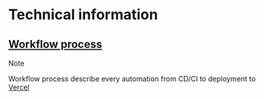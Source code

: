 # Technical information

## [Workflow process](workflow-process)

> [!NOTE]
> Workflow process describe every automation from CD/CI to deployment to [Vercel](http://vercel.com)

